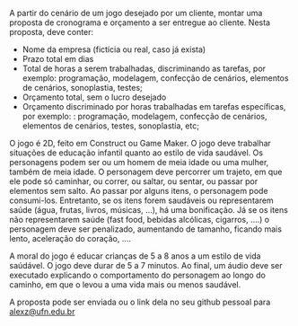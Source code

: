 A partir do cenário de um jogo desejado por um cliente, montar uma proposta de cronograma e orçamento a ser entregue ao cliente.
Nesta proposta, deve conter:
- Nome da empresa (fictícia ou real, caso já exista)
- Prazo total em dias
- Total de horas a serem trabalhadas, discriminando as tarefas, por exemplo: programação, modelagem, confecção de cenários, elementos de cenários, sonoplastia, testes;
- Orçamento total, sem o lucro desejado
- Orçamento discriminado por horas trabalhadas em tarefas específicas, por exemplo: : programação, modelagem, confecção de cenários, elementos de cenários, testes, sonoplastia, etc;

O jogo é 2D, feito em Construct ou Game Maker. O jogo deve trabalhar situações de educação infantil quanto ao estilo de vida saudável. Os personagens podem ser ou um homem de meia idade ou uma mulher, também de meia idade.
O personagem deve percorrer um trajeto, em que ele pode só caminhar, ou correr, ou saltar, ou sentar, ou passar por elementos sem salto. Ao passar por alguns itens, o personagem pode consumi-los. Entretanto, se os itens 
forem saudáveis ou representarem saúde (água, frutas, livros, músicas, ...), há uma bonificação. Já se os itens não representarem saúde (fast food, bebidas alcólicas, cigarros, ....) o personagem deve ser penalizado,
aumentando de tamanho, ficando mais lento, aceleração do coração, ....

A moral do jogo é educar crianças de 5 a 8 anos a um estilo de vida saúdável. O jogo deve durar de 5 a 7 minutos. Ao final, um áudio deve ser executado explicando o comportamento do personagem ao longo do caminho,
em que o levou a uma vida mais ou menos saudável.

A proposta pode ser enviada ou o link dela no seu github pessoal para alexz@ufn.edu.br
